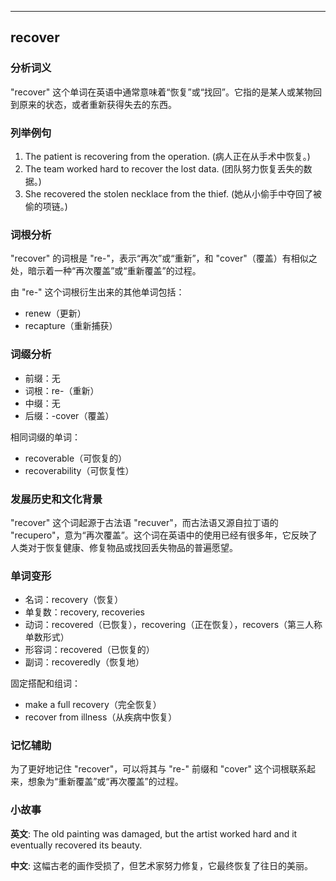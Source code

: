 
---------------
## recover
### 分析词义
"recover" 这个单词在英语中通常意味着“恢复”或“找回”。它指的是某人或某物回到原来的状态，或者重新获得失去的东西。

### 列举例句
1. The patient is recovering from the operation. (病人正在从手术中恢复。)
2. The team worked hard to recover the lost data. (团队努力恢复丢失的数据。)
3. She recovered the stolen necklace from the thief. (她从小偷手中夺回了被偷的项链。)

### 词根分析
"recover" 的词根是 "re-"，表示“再次”或“重新”，和 "cover"（覆盖）有相似之处，暗示着一种“再次覆盖”或“重新覆盖”的过程。

由 "re-" 这个词根衍生出来的其他单词包括：
- renew（更新）
- recapture（重新捕获）

### 词缀分析
- 前缀：无
- 词根：re-（重新）
- 中缀：无
- 后缀：-cover（覆盖）

相同词缀的单词：
- recoverable（可恢复的）
- recoverability（可恢复性）

### 发展历史和文化背景
"recover" 这个词起源于古法语 "recuver"，而古法语又源自拉丁语的 "recupero"，意为“再次覆盖”。这个词在英语中的使用已经有很多年，它反映了人类对于恢复健康、修复物品或找回丢失物品的普遍愿望。

### 单词变形
- 名词：recovery（恢复）
- 单复数：recovery, recoveries
- 动词：recovered（已恢复），recovering（正在恢复），recovers（第三人称单数形式）
- 形容词：recovered（已恢复的）
- 副词：recoveredly（恢复地）

固定搭配和组词：
- make a full recovery（完全恢复）
- recover from illness（从疾病中恢复）

### 记忆辅助
为了更好地记住 "recover"，可以将其与 "re-" 前缀和 "cover" 这个词根联系起来，想象为“重新覆盖”或“再次覆盖”的过程。

### 小故事
**英文**:
The old painting was damaged, but the artist worked hard and it eventually recovered its beauty.

**中文**:
这幅古老的画作受损了，但艺术家努力修复，它最终恢复了往日的美丽。

